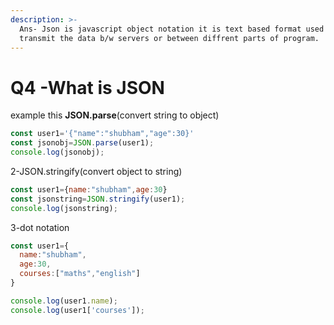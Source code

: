 ```yaml
---
description: >-
  Ans- Json is javascript object notation it is text based format used to
  transmit the data b/w servers or between diffrent parts of program.
---
```


# Q4 -What is JSON

example this **JSON.parse**(convert string to object)

```javascript
const user1='{"name":"shubham","age":30}'
const jsonobj=JSON.parse(user1);
console.log(jsonobj);

```

2-JSON.stringify(convert object to  string)

```javascript
const user1={name:"shubham",age:30}
const jsonstring=JSON.stringify(user1);
console.log(jsonstring);

```

3-dot notation&#x20;

```javascript
const user1={
  name:"shubham",
  age:30,
  courses:["maths","english"]
}

console.log(user1.name);
console.log(user1['courses']);
```
